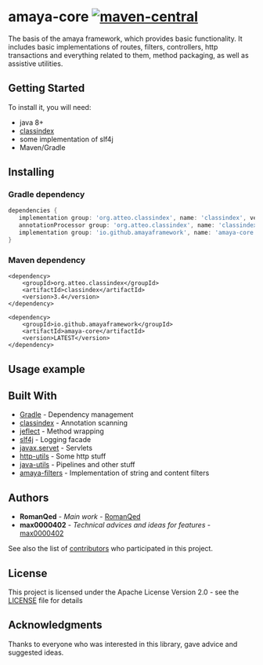 # amaya-core [![maven-central](https://img.shields.io/maven-central/v/io.github.amayaframework/core-api?color=blue)](https://repo1.maven.org/maven2/io/github/amayaframework/core-api/)

The basis of the amaya framework, which provides basic functionality.
It includes basic implementations of routes, filters, controllers, http transactions and everything related to them, 
method packaging, as well as assistive utilities.

## Getting Started

To install it, you will need:
* java 8+
* [classindex](https://github.com/atteo/classindex)
* some implementation of slf4j
* Maven/Gradle

## Installing

### Gradle dependency

```Groovy
dependencies {
   implementation group: 'org.atteo.classindex', name: 'classindex', version: '3.4'
   annotationProcessor group: 'org.atteo.classindex', name: 'classindex', version: '3.4'
   implementation group: 'io.github.amayaframework', name: 'amaya-core', version: 'LATEST'
}
```

### Maven dependency
```
<dependency>
    <groupId>org.atteo.classindex</groupId>
    <artifactId>classindex</artifactId>
    <version>3.4</version>
</dependency>

<dependency>
    <groupId>io.github.amayaframework</groupId>
    <artifactId>amaya-core</artifactId>
    <version>LATEST</version>
</dependency>
```

## Usage example

## Built With

* [Gradle](https://gradle.org) - Dependency management
* [classindex](https://github.com/atteo/classindex) - Annotation scanning
* [jeflect](https://github.com/RomanQed/jeflect) - Method wrapping
* [slf4j](https://www.slf4j.org) - Logging facade
* [javax.servet](https://docs.oracle.com/javaee/7/api/javax/servlet/Servlet.html) - Servlets
* [http-utils](https://github.com/AmayaFramework/http-utils) - Some http stuff
* [java-utils](https://github.com/RomanQed/java-utils) - Pipelines and other stuff
* [amaya-filters](https://github.com/AmayaFramework/amaya-filters) - Implementation of string and content filters

## Authors
* **RomanQed** - *Main work* - [RomanQed](https://github.com/RomanQed)
* **max0000402** - *Technical advices and ideas for features* - [max0000402](https://github.com/max0000402)

See also the list of [contributors](https://github.com/AmayaFramework/amaya-core-api/contributors) who participated 
in this project.

## License

This project is licensed under the Apache License Version 2.0 - see the [LICENSE](LICENSE) file for details

## Acknowledgments

Thanks to everyone who was interested in this library, gave advice and suggested ideas.